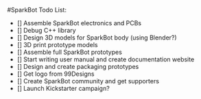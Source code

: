 #SparkBot Todo List:

* [] Assemble SparkBot electronics and PCBs
* [] Debug C++ library
* [] Design 3D models for SparkBot body (using Blender?)
* [] 3D print prototype models
* [] Assemble full SparkBot prototypes
* [] Start writing user manual and create documentation website
* [] Design and create packaging prototypes
* [] Get logo from 99Designs
* [] Create SparkBot community and get supporters
* [] Launch Kickstarter campaign?
